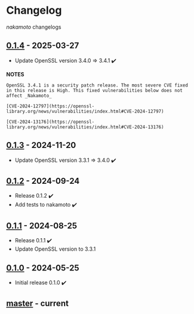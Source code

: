 # Changelog
_nakamoto_ changelogs

## [0.1.4] - 2025-03-27
- Update OpenSSL version 3.4.0 => 3.4.1 ✔️

**NOTES**

	OpenSSL 3.4.1 is a security patch release. The most severe CVE fixed in this release is High. This fixed vulnerabilities below does not affect _Nakamoto_ 

	[CVE-2024-12797](https://openssl-library.org/news/vulnerabilities/index.html#CVE-2024-12797)

	[CVE-2024-13176](https://openssl-library.org/news/vulnerabilities/index.html#CVE-2024-13176)

## [0.1.3] - 2024-11-20
- Update OpenSSL version 3.3.1 => 3.4.0 ✔️

## [0.1.2] - 2024-09-24
- Release 0.1.2 ✔️
- Add tests to nakamoto ✔️

## [0.1.1] - 2024-08-25
- Release 0.1.1 ✔️
- Update OpenSSL version to 3.3.1

## [0.1.0] - 2024-05-25
- Initial release 0.1.0 ✔️

## [master] - current

[0.1.0]: https://github.com/devfabiosilva/nakamoto/tree/v0.1.0
[0.1.1]: https://github.com/devfabiosilva/nakamoto/tree/v0.1.1
[0.1.2]: https://github.com/devfabiosilva/nakamoto/tree/v0.1.2
[0.1.3]: https://github.com/devfabiosilva/nakamoto/tree/v0.1.3
[0.1.4]: https://github.com/devfabiosilva/nakamoto/tree/v0.1.4
[master]: https://github.com/devfabiosilva/nakamoto/tree/master

